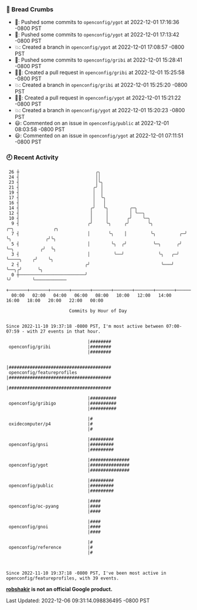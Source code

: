 ### 🍞 Bread Crumbs

 * 🚢: Pushed some commits to `openconfig/ygot` at 2022-12-01 17:16:36 -0800 PST
 * 🚢: Pushed some commits to `openconfig/ygot` at 2022-12-01 17:13:42 -0800 PST
 * 💥: Created a branch in `openconfig/ygot` at 2022-12-01 17:08:57 -0800 PST
 * 🚢: Pushed some commits to `openconfig/gribi` at 2022-12-01 15:28:41 -0800 PST
 * ✍🏼: Created a pull request in `openconfig/gribi` at 2022-12-01 15:25:58 -0800 PST
 * 💥: Created a branch in `openconfig/gribi` at 2022-12-01 15:25:20 -0800 PST
 * ✍🏼: Created a pull request in `openconfig/ygot` at 2022-12-01 15:21:22 -0800 PST
 * 💥: Created a branch in `openconfig/ygot` at 2022-12-01 15:20:23 -0800 PST
 * 😃: Commented on an issue in `openconfig/public` at 2022-12-01 08:03:58 -0800 PST
 * 😃: Commented on an issue in `openconfig/ygot` at 2022-12-01 07:11:51 -0800 PST

### 🕘 Recent Activity
```
 26 ┼                             ╭╮
 24 ┤                             ││
 23 ┤                             │╰╮
 21 ┤                            ╭╯ │
 19 ┤                            │  │
 17 ┤                            │  ╰╮
 16 ┤                            │   │
 14 ┤                           ╭╯   ╰╮        ╭─╮
 12 ┤                           │     │        │ ╰──╮
 10 ┤                           │     │       ╭╯    ╰─╮
  9 ┤                          ╭╯     ╰╮     ╭╯       ╰╮            ╭─╮               ╭╮
  7 ┤                          │       ╰╮    │         ╰╮         ╭─╯ ╰╮             ╭╯╰╮
  5 ┤                          │        ╰╮  ╭╯          ╰─╮      ╭╯    ╰─╮          ╭╯  ╰╮
  3 ┤                          │         ╰──╯             ╰╮   ╭─╯       ╰────╮    ╭╯    ╰╮
  2 ┤                         ╭╯                           ╰───╯              ╰──╮╭╯      ╰╮
  0 ┼─────────────────────────╯                                                  ╰╯        ╰────────────
    +───────+───────+───────+───────+───────+───────+───────+───────+───────+───────+───────+───────+────
  00:00   02:00   04:00   06:00   08:00   10:00   12:00   14:00   16:00   18:00   20:00   22:00   00:00   

						Commits by Hour of Day


Since 2022-11-10 19:37:18 -0800 PST, I'm most active between 07:00-07:59 - with 27 events in that hour.

```



```
                               |########
 openconfig/gribi              |########
                               |########

                               |#######################################
 openconfig/featureprofiles    |#######################################
                               |#######################################

                               |##########
 openconfig/gribigo            |##########
                               |##########

                               |#
 oxidecomputer/p4              |#
                               |#

                               |#########
 openconfig/gnsi               |#########
                               |#########

                               |###############
 openconfig/ygot               |###############
                               |###############

                               |#########
 openconfig/public             |#########
                               |#########

                               |####
 openconfig/oc-pyang           |####
                               |####

                               |####
 openconfig/gnoi               |####
                               |####

                               |#
 openconfig/reference          |#
                               |#



Since 2022-11-10 19:37:18 -0800 PST, I've been most active in openconfig/featureprofiles, with 39 events.

```
**[robshakir](mailto:robjs@google.com) is not an official Google product.**  


Last Updated: 2022-12-06 09:31:14.098836495 -0800 PST

